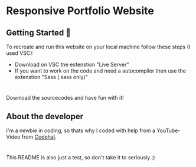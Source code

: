 # Responsive Portfolio Website

## Getting Started 🚀
To recreate and run this website on your local machine follow these steps (I used VSC):

- Download on VSC the extenstion "Live Server"
- If you want to work on the code and need a autocompiler then use the extenstion "Sass (.sass only)"
#

Download the sourcecodes and have fun with it!

## About the developer

I'm a newbie in coding, so thats why I coded with help from a YouTube-Video from [Codehal](https://www.google.com).


#

This README is also just a test, so don't take it to seriously ;)
